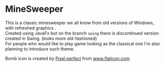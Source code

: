 # MineSweeper
This is a classic minesweeper we all know from old versions of Windows, with refreshed graphics
.<br> 
Created using JavaFx but on the branch <code>swing</code> there is discontinued version created in Swing. (looks more old-fashioned)<br> 
For people who would like to play game looking as the classical one I'm also planning to introduce such theme.

<p> Bomb icon is created by 
<a href="https://www.flaticon.com/authors/pixel-perfect ">Pixel perfect</a>
 from <a href="http://www.flaticon.com/">www.flaticon.com</a></p>

